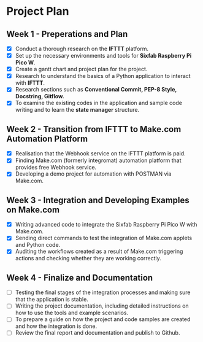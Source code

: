 # Project Plan 

## Week 1 - Preperations and Plan

- [x] Conduct a thorough research on the **IFTTT** platform.
- [x] Set up the necessary environments and tools for **Sixfab Raspberry Pi Pico W**.
- [x] Create a gantt chart and project plan for the project.
- [x] Research to understand the basics of a Python application to interact with **IFTTT**. 
- [x] Research sections such as **Conventional Commit, PEP-8 Style, Docstring, Gitflow.**
- [x] To examine the existing codes in the application and sample code writing and to learn the **state manager** structure.

## Week 2 - Transition from IFTTT to Make.com Automation Platform

- [x] Realisation that the Webhook service on the IFTTT platform is paid.
- [x] Finding Make.com (formerly integromat) automation platform that provides free Webhook service. 
- [x] Developing a demo project for automation with POSTMAN via Make.com.

## Week 3 - Integration and Developing Examples on Make.com

- [x] Writing advanced code to integrate the Sixfab Raspberry Pi Pico W with Make.com.
- [x] Sending direct commands to test the integration of Make.com applets and Python code.
- [x] Auditing the workflows created as a result of Make.com triggering actions and checking whether they are working correctly.

## Week 4 - Finalize and Documentation

- [ ] Testing the final stages of the integration processes and making sure that the application is stable.
- [ ] Writing the project documentation, including detailed instructions on how to use the tools and example scenarios.
- [ ] To prepare a guide on how the project and code samples are created and how the integration is done.
- [ ] Review the final report and documentation and publish to Github. 

